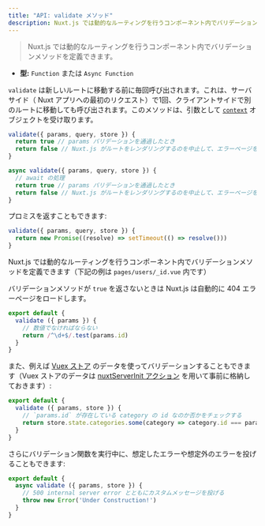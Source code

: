 ```yaml
---
title: "API: validate メソッド"
description: Nuxt.js では動的なルーティングを行うコンポーネント内でバリデーションメソッドを定義できます。
---
```


> Nuxt.js では動的なルーティングを行うコンポーネント内でバリデーションメソッドを定義できます。

- **型:** `Function` または `Async Function`

`validate` は新しいルートに移動する前に毎回呼び出されます。これは、サーバサイド（ Nuxt アプリへの最初のリクエスト）で1回、クライアントサイドで別のルートに移動しても呼び出されます。このメソッドは、引数として [`context`](/api/context) オブジェクトを受け取ります。

```js
validate({ params, query, store }) {
  return true // params バリデーションを通過したとき
  return false // Nuxt.js がルートをレンダリングするのを中止して、エラーページを表示させる
}
```

```js
async validate({ params, query, store }) {
  // await の処理
  return true // params バリデーションを通過したとき
  return false // Nuxt.js がルートをレンダリングするのを中止して、エラーページを表示させる
}
```

プロミスを返すこともできます:

```js
validate({ params, query, store }) {
  return new Promise((resolve) => setTimeout(() => resolve()))
}
```

Nuxt.js では動的なルーティングを行うコンポーネント内でバリデーションメソッドを定義できます（下記の例は `pages/users/_id.vue` 内です）

バリデーションメソッドが `true` を返さないときは Nuxt.js は自動的に 404 エラーページをロードします。

```js
export default {
  validate ({ params }) {
    // 数値でなければならない
    return /^\d+$/.test(params.id)
  }
}
```

また、例えば [Vuex ストア](/guide/vuex-store) のデータを使ってバリデーションすることもできます（Vuex ストアのデータは [nuxtServerInit アクション](/guide/vuex-store#nuxtserverinit-アクション) を用いて事前に格納しておきます）:

```js
export default {
  validate ({ params, store }) {
    // `params.id` が存在している category の id なのか否かをチェックする
    return store.state.categories.some(category => category.id === params.id)
  }
}
```

さらにバリデーション関数を実行中に、想定したエラーや想定外のエラーを投げることもできます:

 ```js
export default {
   async validate ({ params, store }) {
     // 500 internal server error とともにカスタムメッセージを投げる
     throw new Error('Under Construction!')
   }
}
```
